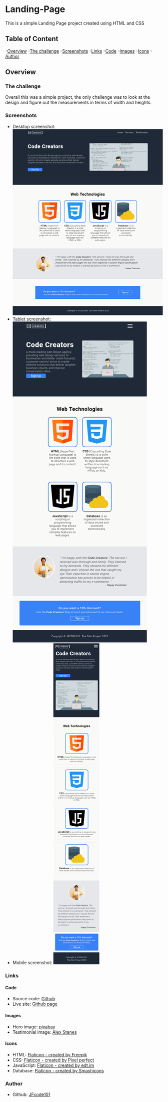 # Landing-Page

This is a simple Landing Page project created using HTML and CSS

## Table of Content

-[Overview](#overview)
 -[The challenge](#the-challenge)
 -[Screenshots](#screenshots)
 -[Links](#links)
  -[Code](#code)
  -[Images](#images)
  -[Icons](#icons)
-[Author](#author)

## Overview

### The challenge

Overall this was a simple project, the only challenge was to look at the design and figure out the measurements in terms of width and heights.


### Screenshots

- Desktop screenshot: ![](./images/desktop.png)
- Tablet screenshot: ![](./images/tablet.png)
- Mobile screenshot: ![](./images/mobile.png)

### Links

#### Code

- Source code: [Github](https://github.com/jfcode101/Landing-Page)
- Live site: [Github page](https://jfcode101.github.io/Landing-Page/index.html)

#### Images

- Hero image: [pixabay](https://pixabay.com/vectors/programmer-programming-code-work-1653351/)
- Testimonial image: [Alex Stanes](https://unsplash.com/photos/PK_t0Lrh7MM)

#### Icons

- HTML: [Flaticon - created by Freepik](https://www.flaticon.com/free-icons/html)
- CSS: [Flaticon - created by Pixel perfect](https://www.flaticon.com/free-icons/css)
- JavaScript: [Flaticon - created by edt.im](https://www.flaticon.com/free-icons/javascript)
- Database: [Flaticon - created by Smashicons](https://www.flaticon.com/free-icons/database)


### Author

- Github: [JFcode101](https://github.com/jfcode101/)
